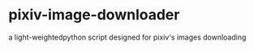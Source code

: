 pixiv-image-downloader
======================

a light-weightedpython script designed for pixiv's images downloading